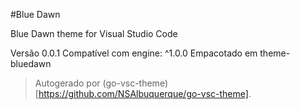 #Blue Dawn

Blue Dawn theme for Visual Studio Code

Versão 0.0.1
Compatível com engine: ^1.0.0
Empacotado em theme-bluedawn

> Autogerado por (go-vsc-theme)[https://github.com/NSAlbuquerque/go-vsc-theme].